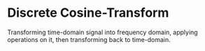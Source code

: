 # Discrete Cosine-Transform

Transforming time-domain signal into frequency domain, applying operations on it, then transforming back to time-domain.

